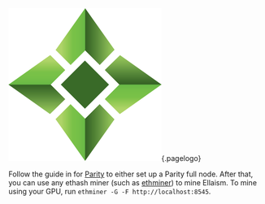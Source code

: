 ![Logo](/uploads/logo.png "Logo"){.pagelogo}
<!-- TITLE: Solo Mining -->
<!-- SUBTITLE: Ellaism - A stable network with no premine and no dev fees -->

Follow the guide in for [Parity](clients/parity) to either set up a Parity
full node. After that, you can use any ethash miner (such as [ethminer](https://github.com/ethereum-mining/ethminer)) to mine Ellaism.
To mine using your GPU, run `ethminer -G -F http://localhost:8545`.